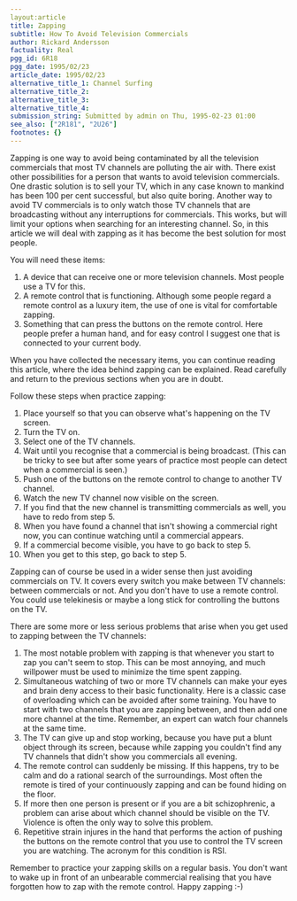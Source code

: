 ```yaml
---
layout:article
title: Zapping
subtitle: How To Avoid Television Commercials
author: Rickard Andersson
factuality: Real
pgg_id: 6R18
pgg_date: 1995/02/23
article_date: 1995/02/23
alternative_title_1: Channel Surfing
alternative_title_2: 
alternative_title_3: 
alternative_title_4: 
submission_string: Submitted by admin on Thu, 1995-02-23 01:00
see_also: ["2R181", "2U26"]
footnotes: {}
---
```

<div>
<p>Zapping is one way to avoid being contaminated by all the television commercials that most TV channels are polluting the air with. There exist other possibilities for a person that wants to avoid television commercials. One drastic solution is to sell your TV, which in any case known to mankind has been 100 per cent successful, but also quite boring. Another way to avoid TV commercials is to only watch those TV channels that are broadcasting without any interruptions for commercials. This works, but will limit your options when searching for an interesting channel. So, in this article we will deal with zapping as it has become the best solution for most people.</p>
<p>You will need these items:</p>
<ol>
<li value="1">A device that can receive one or more television channels. Most people use a TV for this.</li>
<li value="2">A remote control that is functioning. Although some people regard a remote control as a luxury item, the use of one is vital for comfortable zapping.</li>
<li value="3">Something that can press the buttons on the remote control. Here people prefer a human hand, and for easy control I suggest one that is connected to your current body.</li>
</ol>
<p>When you have collected the necessary items, you can continue reading this article, where the idea behind zapping can be explained. Read carefully and return to the previous sections when you are in doubt.</p>
<p>Follow these steps when practice zapping:</p>
<ol>
<li value="1">Place yourself so that you can observe what's happening on the TV screen.</li>
<li value="2">Turn the TV on.</li>
<li value="3">Select one of the TV channels.</li>
<li value="4">Wait until you recognise that a commercial is being broadcast. (This can be tricky to see but after some years of practice most people can detect when a commercial is seen.)</li>
<li value="5">Push one of the buttons on the remote control to change to another TV channel.</li>
<li value="6">Watch the new TV channel now visible on the screen.</li>
<li value="7">If you find that the new channel is transmitting commercials as well, you have to redo from step 5.</li>
<li value="8">When you have found a channel that isn't showing a commercial right now, you can continue watching until a commercial appears.</li>
<li value="9">If a commercial become visible, you have to go back to step 5.</li>
<li value="10">When you get to this step, go back to step 5.</li>
</ol>
<p>Zapping can of course be used in a wider sense then just avoiding commercials on TV. It covers every switch you make between TV channels: between commercials or not. And you don't have to use a remote control. You could use telekinesis or maybe a long stick for controlling the buttons on the TV.</p>
<p>There are some more or less serious problems that arise when you get used to zapping between the TV channels:</p>
<ol>
<li value="1">The most notable problem with zapping is that whenever you start to zap you can't seem to stop. This can be most annoying, and much willpower must be used to minimize the time spent zapping.</li>
<li value="2">Simultaneous watching of two or more TV channels can make your eyes and brain deny access to their basic functionality. Here is a classic case of overloading which can be avoided after some training. You have to start with two channels that you are zapping between, and then add one more channel at the time. Remember, an expert can watch four channels at the same time.</li>
<li value="3">The TV can give up and stop working, because you have put a blunt object through its screen, because while zapping you couldn't find any TV channels that didn't show you commercials all evening.</li>
<li value="4">The remote control can suddenly be missing. If this happens, try to be calm and do a rational search of the surroundings. Most often the remote is tired of your continuously zapping and can be found hiding on the floor.</li>
<li value="5">If more then one person is present or if you are a bit schizophrenic, a problem can arise about which channel should be visible on the TV. Violence is often the only way to solve this problem.</li>
<li value="6">Repetitive strain injures in the hand that performs the action of pushing the buttons on the remote control that you use to control the TV screen you are watching. The acronym for this condition is RSI.</li>
</ol>
<p>Remember to practice your zapping skills on a regular basis. You don't want to wake up in front of an unbearable commercial realising that you have forgotten how to zap with the remote control. Happy zapping :-)</p>
</div>
